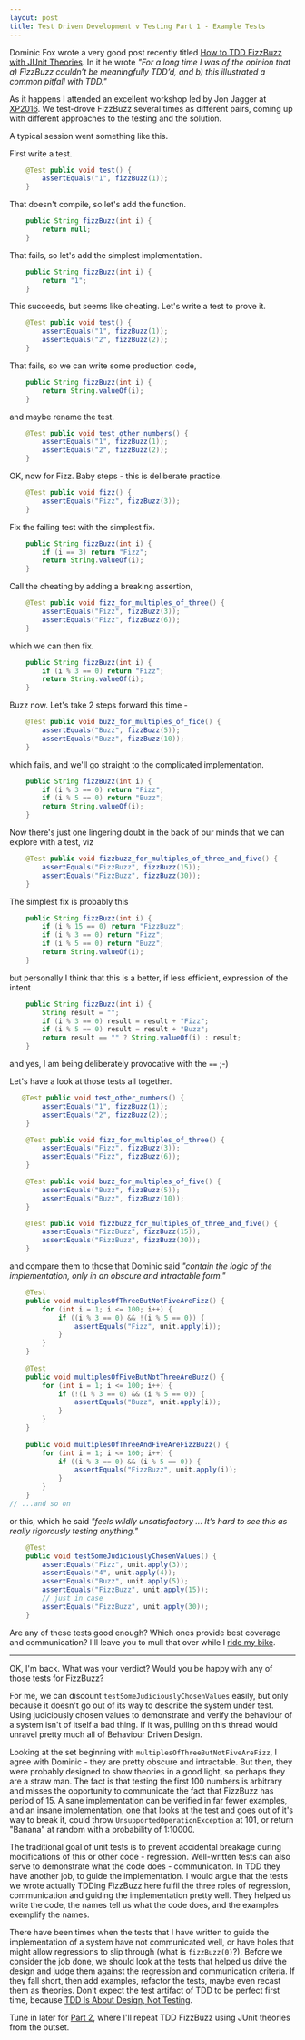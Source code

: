 ```yaml
---
layout: post
title: Test Driven Development v Testing Part 1 - Example Tests
---
```


Dominic Fox wrote a very good post recently titled [How to TDD FizzBuzz with JUnit Theories](https://opencredo.com/tdd-fizzbuzz-junit-theories/). In it he wrote *"For a long time I was of the opinion that a) FizzBuzz couldn’t be meaningfully TDD’d, and b) this illustrated a common pitfall with TDD."*


As it happens I attended an excellent workshop led by Jon Jagger at [XP2016](http://xp2016.org/cfp/Agenda.html#PC5T). We test-drove FizzBuzz several times as different pairs, coming up with different approaches to the testing and the solution.

A typical session went something like this.

First write a test.

```java
    @Test public void test() {
        assertEquals("1", fizzBuzz(1));
    }
```

That doesn't compile, so let's add the function.

```java
    public String fizzBuzz(int i) {
        return null;
    }
```

That fails, so let's add the simplest implementation.

```java
    public String fizzBuzz(int i) {
        return "1";
    }
```

This succeeds, but seems like cheating. Let's write a test to prove it.

```java
    @Test public void test() {
        assertEquals("1", fizzBuzz(1));
        assertEquals("2", fizzBuzz(2));
    }
```

That fails, so we can write some production code,

```java
    public String fizzBuzz(int i) {
        return String.valueOf(i);
    }
```
and maybe rename the test.

```java
    @Test public void test_other_numbers() {
        assertEquals("1", fizzBuzz(1));
        assertEquals("2", fizzBuzz(2));
    }
```

OK, now for Fizz. Baby steps - this is deliberate practice.

```java
    @Test public void fizz() {
        assertEquals("Fizz", fizzBuzz(3));
    }
```

Fix the failing test with the simplest fix.

```java
    public String fizzBuzz(int i) {
        if (i == 3) return "Fizz";
        return String.valueOf(i);
    }
```

Call the cheating by adding a breaking assertion,

```java
    @Test public void fizz_for_multiples_of_three() {
        assertEquals("Fizz", fizzBuzz(3));
        assertEquals("Fizz", fizzBuzz(6));
    }
```

which we can then fix.

```java
    public String fizzBuzz(int i) {
        if (i % 3 == 0) return "Fizz";
        return String.valueOf(i);
    }
```

Buzz now. Let's take 2 steps forward this time - 

```java
    @Test public void buzz_for_multiples_of_fice() {
        assertEquals("Buzz", fizzBuzz(5));
        assertEquals("Buzz", fizzBuzz(10));
    }
```

which fails, and we'll go straight to the complicated implementation. 

```java
    public String fizzBuzz(int i) {
        if (i % 3 == 0) return "Fizz";
        if (i % 5 == 0) return "Buzz";
        return String.valueOf(i);
    }
```

Now there's just one lingering doubt in the back of our minds that we can explore with a test, viz

```java
    @Test public void fizzbuzz_for_multiples_of_three_and_five() {
        assertEquals("FizzBuzz", fizzBuzz(15));
        assertEquals("FizzBuzz", fizzBuzz(30));
    }
```

The simplest fix is probably this

```java
    public String fizzBuzz(int i) {
        if (i % 15 == 0) return "FizzBuzz";
        if (i % 3 == 0) return "Fizz";
        if (i % 5 == 0) return "Buzz";
        return String.valueOf(i);
    }
```

but personally I think that this is a better, if less efficient, expression of the intent

```java
    public String fizzBuzz(int i) {
        String result = "";
        if (i % 3 == 0) result = result + "Fizz";
        if (i % 5 == 0) result = result + "Buzz";
        return result == "" ? String.valueOf(i) : result;
    }
```

and yes, I am being deliberately provocative with the `==` ;-)

Let's have a look at those tests all together.

```java
   @Test public void test_other_numbers() {
        assertEquals("1", fizzBuzz(1));
        assertEquals("2", fizzBuzz(2));
    }

    @Test public void fizz_for_multiples_of_three() {
        assertEquals("Fizz", fizzBuzz(3));
        assertEquals("Fizz", fizzBuzz(6));
    }

    @Test public void buzz_for_multiples_of_five() {
        assertEquals("Buzz", fizzBuzz(5));
        assertEquals("Buzz", fizzBuzz(10));
    }

    @Test public void fizzbuzz_for_multiples_of_three_and_five() {
        assertEquals("FizzBuzz", fizzBuzz(15));
        assertEquals("FizzBuzz", fizzBuzz(30));
    }
```

and compare them to those that Dominic said *"contain the logic of the implementation, only in an obscure and intractable form."*

```java
    @Test
    public void multiplesOfThreeButNotFiveAreFizz() {
        for (int i = 1; i <= 100; i++) {
            if ((i % 3 == 0) && !(i % 5 == 0)) {
                assertEquals("Fizz", unit.apply(i));
            }
        }
    }
     
    @Test
    public void multiplesOfFiveButNotThreeAreBuzz() {
        for (int i = 1; i <= 100; i++) {
            if (!(i % 3 == 0) && (i % 5 == 0)) {
                assertEquals("Buzz", unit.apply(i));
            }
        }
    }
     
    public void multiplesOfThreeAndFiveAreFizzBuzz() {
        for (int i = 1; i <= 100; i++) {
            if ((i % 3 == 0) && (i % 5 == 0)) {
                assertEquals("FizzBuzz", unit.apply(i));
            }
        }
    } 
// ...and so on
```

or this, which he said *"feels wildly unsatisfactory ... It’s hard to see this as really rigorously testing anything."*

```java
    @Test
    public void testSomeJudiciouslyChosenValues() {
        assertEquals("Fizz", unit.apply(3));
        assertEquals("4", unit.apply(4));
        assertEquals("Buzz", unit.apply(5));
        assertEquals("FizzBuzz", unit.apply(15));
        // just in case
        assertEquals("FizzBuzz", unit.apply(30));
    }
```

Are any of these tests good enough? Which ones provide best coverage and communication? I'll leave you to mull that over while I [ride my bike](https://www.strava.com/activities/831826153).

<hr />

OK, I'm back. What was your verdict? Would you be happy with any of those tests for FizzBuzz?

For me, we can discount `testSomeJudiciouslyChosenValues` easily, but only because it doesn't go out of its way to describe the system under test. Using judiciously chosen values to demonstrate and verify the behaviour of a system isn't of itself a bad thing. If it was, pulling on this thread would unravel pretty much all of Behaviour Driven Design.

Looking at the set beginning with `multiplesOfThreeButNotFiveAreFizz`, I agree with Dominic - they are pretty obscure and intractable. But then, they were probably designed to show theories in a good light, so perhaps they are a straw man. The fact is that testing the first 100 numbers is arbitrary and misses the opportunity to communicate the fact that FizzBuzz has period of 15. A sane implementation can be verified in far fewer examples, and an insane implementation, one that looks at the test and goes out of it's way to break it, could throw `UnsupportedOperationException` at 101, or return "Banana" at random with a probability of 1:10000.

The traditional goal of unit tests is to prevent accidental breakage during modifications of this or other code - regression. Well-written tests can also serve to demonstrate what the code does - communication. In TDD they have another job, to guide the implementation. I would argue that the tests we wrote actually TDDing FizzBuzz here fulfil the three roles of regression, communication and guiding the implementation pretty well. They helped us write the code, the names tell us what the code does, and the examples exemplify the names.

There have been times when the tests that I have written to guide the implementation of a system have not communicated well, or have holes that might allow regressions to slip through (what is `fizzBuzz(0)`?). Before we consider the job done, we should look at the tests that helped us drive the design and judge them against the regression and communication criteria. If they fall short, then add examples, refactor the tests, maybe even recast them as theories. Don't expect the test artifact of TDD to be perfect first time, because [TDD Is About Design, Not Testing](http://www.drdobbs.com/tdd-is-about-design-not-testing/229218691).

Tune in later for [Part 2](/tdd-v-testing-part2.html), where I'll repeat TDD FizzBuzz using JUnit theories from the outset.







